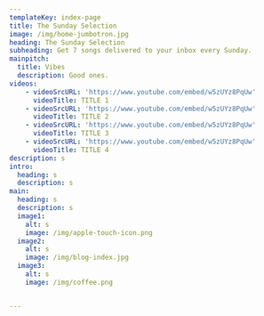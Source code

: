 ```yaml
---
templateKey: index-page
title: The Sunday Selection
image: /img/home-jumbotron.jpg
heading: The Sunday Selection
subheading: Get 7 songs delivered to your inbox every Sunday.
mainpitch:
  title: Vibes
  description: Good ones.
videos:
    - videoSrcURL: 'https://www.youtube.com/embed/w5zUYz8PqUw'
      videoTitle: TITLE 1
    - videoSrcURL: 'https://www.youtube.com/embed/w5zUYz8PqUw'
      videoTitle: TITLE 2
    - videoSrcURL: 'https://www.youtube.com/embed/w5zUYz8PqUw'
      videoTitle: TITLE 3
    - videoSrcURL: 'https://www.youtube.com/embed/w5zUYz8PqUw'
      videoTitle: TITLE 4
description: s
intro:
  heading: s
  description: s
main:
  heading: s
  description: s
  image1:
    alt: s
    image: /img/apple-touch-icon.png
  image2:
    alt: s
    image: /img/blog-index.jpg
  image3:
    alt: s
    image: /img/coffee.png


---
```



